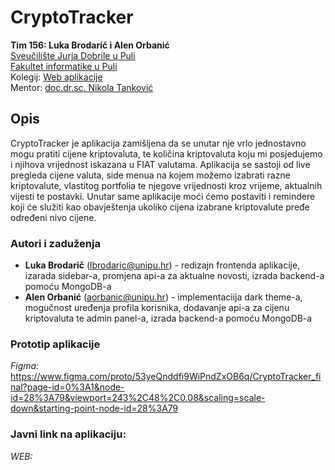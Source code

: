 # CryptoTracker

**Tim 156: Luka Brodarič i Alen Orbanić <br />**
[Sveučilište Jurja Dobrile u Puli](https://www.unipu.hr/)<br />
[Fakultet informatike u Puli](https://fipu.unipu.hr/) <br />
Kolegij: [Web aplikacije](https://www.notion.so/fiputreca/Web-aplikacije-7ba8350d498546a78812399024edac44) <br />
Mentor: [doc.dr.sc. Nikola Tanković](https://www.notion.so/Kontakt-stranica-875574d1b92248b1a8e90dae52cd29a9)<br />

## Opis

CryptoTracker je aplikacija zamišljena da se unutar nje vrlo jednostavno mogu pratiti cijene kriptovaluta, te količina kriptovaluta koju mi posjedujemo i njihova vrijednost iskazana u FIAT valutama. Aplikacija se sastoji od live pregleda cijene valuta, side menua na kojem možemo izabrati razne kriptovalute, vlastitog portfolia te njegove vrijednosti kroz vrijeme, aktualnih vijesti te postavki. Unutar same aplikacije moći ćemo postaviti i remindere koji će služiti kao obavještenja ukoliko cijena izabrane kriptovalute pređe određeni nivo cijene.

### Autori i zaduženja

- **Luka Brodarič** (lbrodaric@unipu.hr) - redizajn frontenda aplikacije, izarada sidebar-a, promjena api-a za aktualne novosti, izrada backend-a pomoću MongoDB-a
- **Alen Orbanić** (aorbanic@unipu.hr) - implementaciija dark theme-a, mogučnost uređenja profila korisnika, dodavanje api-a za cijenu kriptovaluta te admin panel-a, izrada backend-a pomoću MongoDB-a

### Prototip aplikacije

_Figma:_ https://www.figma.com/proto/53yeQnddfi9WiPndZxOB6q/CryptoTracker_final?page-id=0%3A1&node-id=28%3A79&viewport=243%2C48%2C0.08&scaling=scale-down&starting-point-node-id=28%3A79

### Javni link na aplikaciju:

_WEB:_ 
